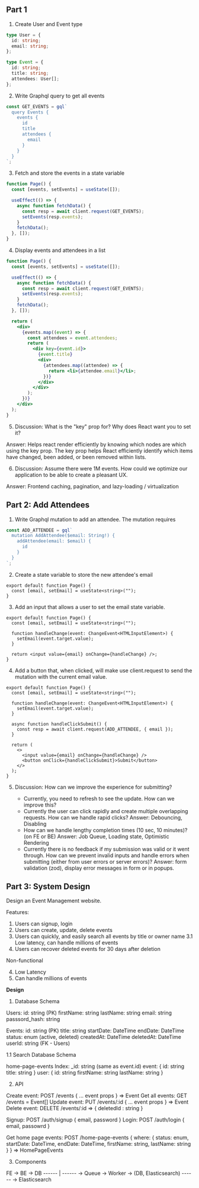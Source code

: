 ## Part 1

1. Create User and Event type

```ts
type User = {
  id: string;
  email: string;
};

type Event = {
  id: string;
  title: string;
  attendees: User[];
};
```

2. Write Graphql query to get all events

```jsx
const GET_EVENTS = gql`
  query Events {
    events {
      id
      title
      attendees {
        email
      }
    }
  }
`;
```

3. Fetch and store the events in a state variable

```jsx
function Page() {
  const [events, setEvents] = useState([]);

  useEffect(() => {
    async function fetchData() {
      const resp = await client.request(GET_EVENTS);
      setEvents(resp.events);
    }
    fetchData();
  }, []);
}
```

4. Display events and attendees in a list

```jsx
function Page() {
  const [events, setEvents] = useState([]);

  useEffect(() => {
    async function fetchData() {
      const resp = await client.request(GET_EVENTS);
      setEvents(resp.events);
    }
    fetchData();
  }, []);

  return (
    <div>
      {events.map((event) => {
        const attendees = event.attendees;
        return (
          <div key={event.id}>
            {event.title}
            <div>
              {attendees.map((attendee) => {
                return <li>{attendee.email}</li>;
              })}
            </div>
          </div>
        );
      })}
    </div>
  );
}
```

5. Discussion: What is the "key" prop for? Why does React want you to set it?

Answer: Helps react render efficiently by knowing which nodes are which using the key prop. The key prop helps React efficiently identify which items have changed, been added, or been removed within lists.

6. Discussion: Assume there were 1M events. How could we optimize our application to be able to create a pleasant UX.

Answer: Frontend caching, pagination, and lazy-loading / virtualization

## Part 2: Add Attendees

1. Write Graphql mutation to add an attendee. The mutation requires

```jsx
const ADD_ATTENDEE = gql`
  mutation AddAttendee($email: String!) {
    addAttendee(email: $email) {
      id
    }
  }
`;
```

2. Create a state variable to store the new attendee's email

```tsx
export default function Page() {
  const [email, setEmail] = useState<string>("");
}
```

3. Add an input that allows a user to set the email state variable.

```tsx
export default function Page() {
  const [email, setEmail] = useState<string>("");

  function handleChange(event: ChangeEvent<HTMLInputElement>) {
    setEmail(event.target.value);
  }

  return <input value={email} onChange={handleChange} />;
}
```

4. Add a button that, when clicked, will make use client.request to send the mutation with the current email value.

```tsx
export default function Page() {
  const [email, setEmail] = useState<string>("");

  function handleChange(event: ChangeEvent<HTMLInputElement>) {
    setEmail(event.target.value);
  }

  async function handleClickSubmit() {
    const resp = await client.request(ADD_ATTENDEE, { email });
  }

  return (
    <>
      <input value={email} onChange={handleChange} />
      <button onClick={handleClickSubmit}>Submit</button>
    </>
  );
}
```

5. Discussion: How can we improve the experience for submitting?

   - Currently, you need to refresh to see the update. How can we improve this?
   - Currently the user can click rapidly and create multiple overlapping requests. How can we handle rapid clicks? Answer: Debouncing, Disabling
   - How can we handle lengthy completion times (10 sec, 10 minutes)? (on FE or BE) Answer: Job Queue, Loading state, Optimistic Rendering
   - Currently there is no feedback if my submission was valid or it went through. How can we prevent invalid inputs and handle errors when submitting (either from user errors or server errors)? Answer: form validation (zod), display error messages in form or in popups.

## Part 3: System Design

Design an Event Management website.

Features:

1. Users can signup, login
2. Users can create, update, delete events
3. Users can quickly, and easily search all events by title or owner name
   3.1 Low latency, can handle millions of events
4. Users can recover deleted events for 30 days after deletion

Non-functional

4. Low Latency
5. Can handle millions of events

**Design**

1. Database Schema

Users:
id: string (PK)
firstName: string
lastName: string
email: string
passsord_hash: string

Events:
id: string (PK)
title: string
startDate: DateTime
endDate: DateTime
status: enum (active, deleted)
createdAt: DateTime
deletedAt: DateTime
userId: string (FK - Users)

1.1 Search Database Schema

home-page-events Index:
\_id: string (same as event.id)
event: {
id: string
title: string
}
user: {
id: string
firstName: string
lastName: string
}

2. API

Create event: POST /events { ... event props } => Event
Get all events: GET /events = Event[]
Update event: PUT /events/:id { ... event props } => Event
Delete event: DELETE /events/:id => { deletedId : string }

Signup: POST /auth/signup { email, password }
Login: POST /auth/login { email, passowrd }

Get home page events: POST /home-page-events {
where: {
status: enum,
startDate: DateTime,
endDate: DateTime,
firstName: string,
lastName: string
}
} => HomePageEvents

3. Components

FE -> BE -> DB
------ |
------ -> Queue -> Worker -> (DB, Elasticsearch)
------ -> Elasticsearch
